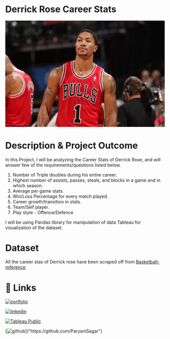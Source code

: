 # Derrick Rose Career Stats

![Derrick Rose](3_Material/DerrickRose.jpg)

# Description & Project Outcome
  
In this Project, I will be analyzing the Career Stats of Derrick Rose, and will answer few of the requirements/questions listed below.

 1. Number of Triple doubles during his entire  career.
 2. Highest number of assists, passes, steals, and blocks in a game and in which season.
 3. Average per game stats.
 4. Win/Loss Percentage for every match played.
 5. Career growth/transition in stats.
 6. Team/Self player.
 7. Play style - Offence/Defence

I will be using Pandas library for manipulation of data Tableau for visualization of the dataset.
 

# Dataset

  All the career stas of Derrick rose have been scraped off from [Basketball-reference](https://www.basketball-reference.com/).

  
  
   

# 🔗 Links

  

[![portfolio](https://img.shields.io/badge/my_portfolio-000?style=for-the-badge&logo=ko-fi&logoColor=white)]("https://paryanisagar.github.io/SagarParyani.github.io/")

[![linkedin](https://img.shields.io/badge/linkedin-0A66C2?style=for-the-badge&logo=linkedin&logoColor=white)](https://www.linkedin.com/in/isagarparyani/)

[![Tableau Public](https://img.shields.io/badge/Tableau-E97627?style=for-the-badge&logo=Tableau&logoColor=white)]("https://public.tableau.com/app/profile/sagar.paryani")

[![github]("https://img.shields.io/badge/GitHub-100000?style=for-the-badge&logo=github&logoColor=white")]("https://github.com/ParyaniSagar")